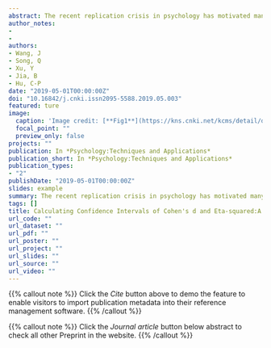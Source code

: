 ```yaml
---
abstract: The recent replication crisis in psychology has motivated many researchers to reform the methods they used in research, reporting effect sizes (ES) and their confidence intervals (CIs) becomes a new standard in mainstream journals. However, a practical tutorial for calculating CIs is still lacking. In this primer, we introduced theoretical basis of CIs of the two most widely-used effect size, Cohen's d and η2, in plain language. The CIs of both Cohen's d and η2 are calculated under the condition that the alternative hypothesis (H1) is true, and both rely on the estimation of non-centrality parameters of non-central distributions by using iterative approximations. More specifically, non-central t-distribution for Cohen's d and non-central F-distribution for η2. Then, we illustrated how to calculate them in R and JASP with real data. This practical primer may help Chinese psychological researchers understand the CIs better and report CIs in their own research.
author_notes:
- 
- 
authors:
- Wang, J
- Song, Q
- Xu, Y
- Jia, B
- Hu, C-P
date: "2019-05-01T00:00:00Z"
doi: "10.16842/j.cnki.issn2095-5588.2019.05.003"
featured: ture
image:
  caption: 'Image credit: [**Fig1**](https://kns.cnki.net/kcms/detail/detail.aspx?doi=10.16842/j.cnki.issn2095-5588.2019.05.003)'
  focal_point: ""
  preview_only: false
projects: ""
publication: In *Psychology:Techniques and Applications*
publication_short: In *Psychology:Techniques and Applications*
publication_types: 
- "2"
publishDate: "2019-05-01T00:00:00Z"
slides: example
summary: The recent replication crisis in psychology has motivated many researchers to reform the methods they used in research, reporting effect sizes (ES) and their confidence intervals (CIs) becomes a new standard in mainstream journals.
tags: []
title: Calculating Confidence Intervals of Cohen's d and Eta-squared:A Practical Primer
url_code: ""
url_dataset: ""
url_pdf: ""
url_poster: ""
url_project: ""
url_slides: ""
url_source: ""
url_video: ""
---
```


{{% callout note %}}
Click the _Cite_ button above to demo the feature to enable visitors to import publication metadata into their reference management software.
{{% /callout %}}

{{% callout note %}}
Click the _Journal article_ button below abstract to check all other Preprint in the website.
{{% /callout %}}
